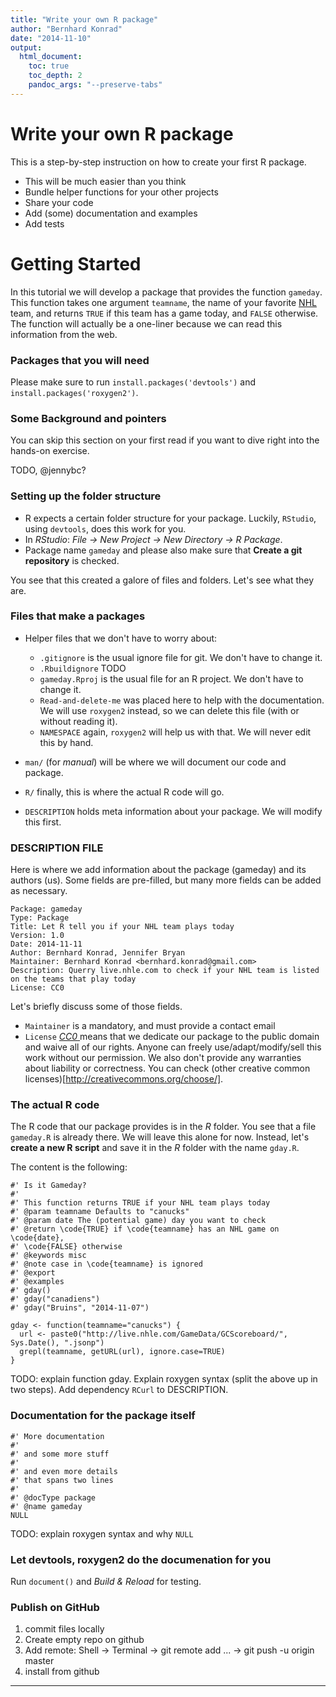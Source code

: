 ```yaml
---
title: "Write your own R package"
author: "Bernhard Konrad"
date: "2014-11-10"
output:
  html_document:
    toc: true
    toc_depth: 2
    pandoc_args: "--preserve-tabs"
---
```


Write your own R package
================================================================================

This is a step-by-step instruction on how to create your first R package.

+ This will be much easier than you think
+ Bundle helper functions for your other projects
+ Share your code
+ Add (some) documentation and examples
+ Add tests

Getting Started
================================================================================

In this tutorial we will develop a package that provides the function `gameday`. This function takes one argument `teamname`, the name of your favorite [NHL](http://www.nhl.com/) team, and returns `TRUE` if this team has a game today, and `FALSE` otherwise. The function will actually be a one-liner because we can read this information from the web.


### Packages that you will need

Please make sure to run `install.packages('devtools')` and `install.packages('roxygen2')`.


### Some Background and pointers

You can skip this section on your first read if you want to dive right into the hands-on exercise.

TODO, @jennybc?


### Setting up the folder structure

+ R expects a certain folder structure for your package. Luckily, `RStudio`, using `devtools`, does this work for you.
+ In *RStudio*: *File -> New Project -> New Directory -> R Package*. 
+ Package name `gameday` and please also make sure that **Create a git repository** is checked.

You see that this created a galore of files and folders. Let's see what they are.

### Files that make a packages

* Helper files that we don't have to worry about:
    + `.gitignore` is the usual ignore file for git. We don't have to change it.
    + `.Rbuildignore` TODO
    + `gameday.Rproj` is the usual file for an R project. We don't have to change it.
    + `Read-and-delete-me` was placed here to help with the documentation. We will use `roxygen2` instead, so we can delete this file (with or without reading it).
    + `NAMESPACE` again, `roxygen2` will help us with that. We will never edit this by hand.

* `man/` (for *manual*) will be where we will document our code and package.
* `R/` finally, this is where the actual R code will go.
* `DESCRIPTION` holds meta information about your package. We will modify this first.


### DESCRIPTION FILE

Here is where we add information about the package (gameday) and its authors (us). Some fields are pre-filled, but many more fields can be added as necessary.


    Package: gameday
    Type: Package
    Title: Let R tell you if your NHL team plays today
    Version: 1.0
    Date: 2014-11-11
    Author: Bernhard Konrad, Jennifer Bryan
    Maintainer: Bernhard Konrad <bernhard.konrad@gmail.com>
    Description: Querry live.nhle.com to check if your NHL team is listed on the teams that play today
    License: CC0


Let's briefly discuss some of those fields.
* `Maintainer` is a mandatory, and must provide a contact email
* `License` [*CC0* ](http://creativecommons.org/publicdomain/zero/1.0/) means that we dedicate our package to the public domain and waive all of our rights. Anyone can freely use/adapt/modify/sell this work without our permission. We also don't provide any warranties about liability or correctness. You can check (other creative common licenses)[http://creativecommons.org/choose/].


### The actual R code

The R code that our package provides is in the *R* folder. You see that a file `gameday.R` is already there. We will leave this alone for now. Instead, let's **create a new R script** and save it in the *R* folder with the name `gday.R`.

The content is the following:


    #' Is it Gameday?
    #'
    #' This function returns TRUE if your NHL team plays today
    #' @param teamname Defaults to "canucks"
    #' @param date The (potential game) day you want to check
    #' @return \code{TRUE} if \code{teamname} has an NHL game on \code{date},
    #' \code{FALSE} otherwise
    #' @keywords misc
    #' @note case in \code{teamname} is ignored
    #' @export
    #' @examples
    #' gday()
    #' gday("canadiens")
    #' gday("Bruins", "2014-11-07")

    gday <- function(teamname="canucks") {
      url <- paste0("http://live.nhle.com/GameData/GCScoreboard/", Sys.Date(), ".jsonp")
      grepl(teamname, getURL(url), ignore.case=TRUE)
    }


TODO: explain function gday. Explain roxygen syntax (split the above up in two steps). Add dependency `RCurl` to DESCRIPTION.


### Documentation for the package itself

    #' More documentation
    #' 
    #' and some more stuff
    #' 
    #' and even more details
    #' that spans two lines
    #' 
    #' @docType package
    #' @name gameday
    NULL
    
TODO: explain roxygen syntax and why `NULL`


### Let devtools, roxygen2 do the documenation for you

Run `document()` and *Build & Reload* for testing.


### Publish on GitHub

1. commit files locally
2. Create empty repo on github
3. Add remote: Shell -> Terminal -> git remote add ... -> git push -u origin master
4. install from github

------------------------------------------------------------
